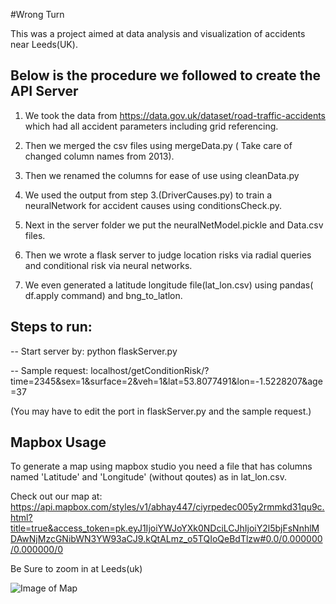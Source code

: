 #Wrong Turn

This was a project aimed at data analysis and visualization of accidents near Leeds(UK).
## Below is the procedure we followed to create the API Server
1. We took the data from https://data.gov.uk/dataset/road-traffic-accidents which had all
accident parameters including grid referencing.

2. Then we merged the csv files using mergeData.py ( Take care of changed column names from 2013).

3. Then we renamed the columns for ease of use using cleanData.py

4. We used the output from step 3.(DriverCauses.py) to train a neuralNetwork for accident causes
using conditionsCheck.py.

5. Next in the server folder we put the neuralNetModel.pickle and Data.csv files.

6. Then we wrote a flask server to judge location risks via radial queries and conditional risk via neural networks.

7. We even generated a latitude longitude file(lat_lon.csv) using pandas( df.apply command) and bng_to_latlon.

## Steps to run:
-- Start server by: python flaskServer.py

-- Sample request: localhost/getConditionRisk/?time=2345&sex=1&surface=2&veh=1&lat=53.8077491&lon=-1.5228207&age=37

(You may have to edit the port in flaskServer.py and the sample request.)

## Mapbox Usage
To generate a map using mapbox studio you need a file that has columns named 'Latitude' and 'Longitude'
(without qoutes) as in lat_lon.csv.

Check out our map at: https://api.mapbox.com/styles/v1/abhay447/ciyrpedec005y2rmmkd31qu9c.html?title=true&access_token=pk.eyJ1IjoiYWJoYXk0NDciLCJhIjoiY2l5bjFsNnhlMDAwNjMzcGNibWN3YW93aCJ9.kQtALmz_o5TQIoQeBdTlzw#0.0/0.000000/0.000000/0

Be Sure to zoom in at Leeds(uk)

![Image of Map](https://api.mapbox.com/styles/v1/abhay447/ciyrpedec005y2rmmkd31qu9c/static/-1.531494,53.794123,11.38,0.00,0.00/600x400?access_token=pk.eyJ1IjoiYWJoYXk0NDciLCJhIjoiY2l5bjFsNnhlMDAwNjMzcGNibWN3YW93aCJ9.kQtALmz_o5TQIoQeBdTlzw)
